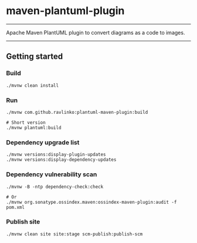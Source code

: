 # maven-plantuml-plugin

---

Apache Maven PlantUML plugin to convert diagrams as a code to images.

---

## Getting started

### Build

```shell
./mvnw clean install
```

### Run


```shell
./mvnw com.github.ravlinko:plantuml-maven-plugin:build

# Short version
./mvnw plantuml:build
```

### Dependency upgrade list

```shell
./mvnw versions:display-plugin-updates
./mvnw versions:display-dependency-updates
```

### Dependency vulnerability scan
```shell
./mvnw -B -ntp dependency-check:check

# Or
./mvnw org.sonatype.ossindex.maven:ossindex-maven-plugin:audit -f pom.xml
```

### Publish site

```shell
./mvnw clean site site:stage scm-publish:publish-scm
```
